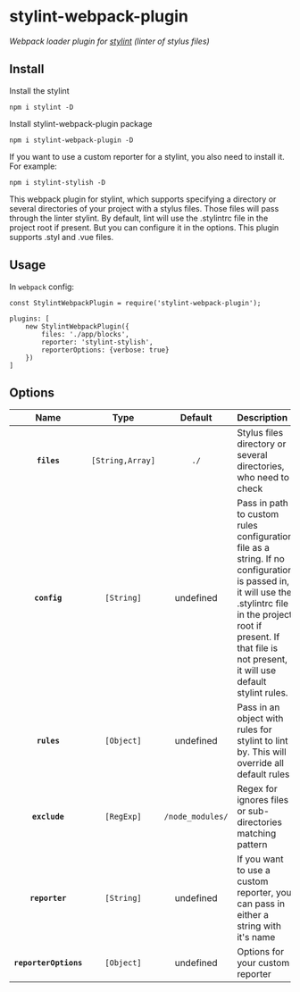 # stylint-webpack-plugin
*Webpack loader plugin for [stylint](https://github.com/SimenB/stylint) (linter of stylus files)*

## Install

Install the stylint

`npm i stylint -D`

Install stylint-webpack-plugin package

`npm i stylint-webpack-plugin -D`

If you want to use a custom reporter for a stylint, you also need to install it. For example:

`npm i stylint-stylish -D`

This webpack plugin for stylint, which supports specifying a directory or several directories of your project with a 
stylus files. Those files will pass through the linter stylint. By default, lint will use the .stylintrc file in the 
project root if present. But you can configure it in the options. This plugin supports .styl and .vue files.

## Usage

In `webpack` config:

```
const StylintWebpackPlugin = require('stylint-webpack-plugin');

plugins: [
    new StylintWebpackPlugin({
        files: './app/blocks',
        reporter: 'stylint-stylish',
        reporterOptions: {verbose: true}
    })
]
```

## Options

|Name                 |Type            |Default        |Description                                                    |
|:-------------------:|:--------------:|:--------------:|:-------------------------------------------------------------- |
|**`files`**          |`[String,Array]`|`./`            |Stylus files directory or several directories, who need to check|
|**`config`**         |`[String]`      |undefined       |Pass in path to custom rules configuration file as a string. If no configuration is passed in, it will use the .stylintrc file in the project root if present. If that file is not present, it will use default stylint rules.|
|**`rules`**          |`[Object]`      |undefined       |Pass in an object with rules for stylint to lint by. This will override all default rules|
|**`exclude`**        |`[RegExp]`      |`/node_modules/`|Regex for ignores files or sub-directories matching pattern|
|**`reporter`**       |`[String]`      |undefined       |If you want to use a custom reporter, you can pass in either a string with it's name|
|**`reporterOptions`**|`[Object]`      |undefined       |Options for your custom reporter|
